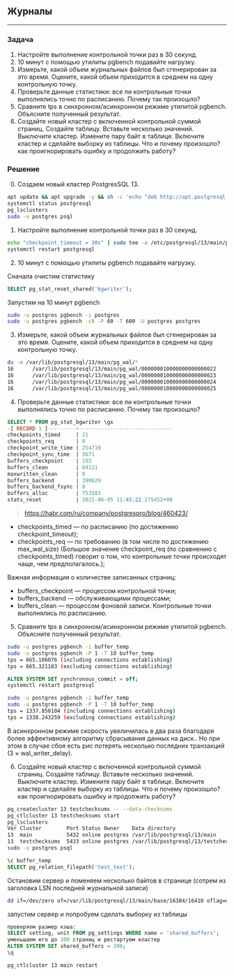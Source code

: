 ## Журналы 
---
### Задача
1. Настройте выполнение контрольной точки раз в 30 секунд.
2. 10 минут c помощью утилиты pgbench подавайте нагрузку.
3. Измерьте, какой объем журнальных файлов был сгенерирован за это время. Оцените, какой объем приходится в среднем на одну контрольную точку.
4. Проверьте данные статистики: все ли контрольные точки выполнялись точно по расписанию. Почему так произошло?
5. Сравните tps в синхронном/асинхронном режиме утилитой pgbench. Объясните полученный результат.
6. Создайте новый кластер с включенной контрольной суммой страниц. Создайте таблицу.
Вставьте несколько значений. Выключите кластер. Измените пару байт в таблице. Включите
кластер и сделайте выборку из таблицы. Что и почему произошло? как проигнорировать ошибку и продолжить работу?

### Решение
0. Создаем новый кластер PostgresSQL 13.
```bash
apt update && apt upgrade -y && sh -c 'echo "deb http://apt.postgresql.org/pub/repos/apt $(lsb_release -cs)-pgdg main" > /etc/apt/sources.list.d/pgdg.list' && wget --quiet -O - https://www.postgresql.org/media/keys/ACCC4CF8.asc | apt-key add - && apt-get update && apt-get -y install postgresql && apt install unzip
systemctl status postgresql
pg_lsclusters
sudo -u postgres psql
```
1. Настройте выполнение контрольной точки раз в 30 секунд.

```bash
echo "checkpoint_timeout = 30s" | sudo tee -a /etc/postgresql/13/main/postgresql.conf
systemctl restart postgresql
```
2. 10 минут c помощью утилиты pgbench подавайте нагрузку.

Сначала очистим статистику
```sql
SELECT pg_stat_reset_shared('bgwriter');
```
Запустим на 10 минут pgbench
```bash
sudo -u postgres pgbench -i postgres
sudo -u postgres pgbench -c8 -P 60 -T 600 -U postgres postgres
```
3. Измерьте, какой объем журнальных файлов был сгенерирован за это время. Оцените, какой объем приходится в среднем на одну контрольную точку.
```bash
du -m /var/lib/postgresql/13/main/pg_wal/*
16      /var/lib/postgresql/13/main/pg_wal/000000010000000000000022
16      /var/lib/postgresql/13/main/pg_wal/000000010000000000000023
16      /var/lib/postgresql/13/main/pg_wal/000000010000000000000024
16      /var/lib/postgresql/13/main/pg_wal/000000010000000000000025
 ```
4. Проверьте данные статистики: все ли контрольные точки выполнялись точно по расписанию. Почему так произошло?
```sql
SELECT * FROM pg_stat_bgwriter \gx
-[ RECORD 1 ]---------+------------------------------
checkpoints_timed     | 21
checkpoints_req       | 0
checkpoint_write_time | 254719
checkpoint_sync_time  | 3671
buffers_checkpoint    | 193
buffers_clean         | 84121
maxwritten_clean      | 0
buffers_backend       | 390829
buffers_backend_fsync | 0
buffers_alloc         | 753583
stats_reset           | 2021-06-05 11:45:22.275452+00
```
> https://habr.com/ru/company/postgrespro/blog/460423/
- checkpoints_timed — по расписанию (по достижению checkpoint_timeout);
- checkpoints_req — по требованию (в том числе по достижению max_wal_size) (Большое значение checkpoint_req (по сравнению с checkpoints_timed) говорит о том, что контрольные точки происходят чаще, чем предполагалось.);

Важная информация о количестве записанных страниц:
- buffers_checkpoint — процессом контрольной точки;
- buffers_backend — обслуживающими процессами;
- buffers_clean — процессом фоновой записи.
Контрольные точки выполнялись по расписанию.

5. Сравните tps в синхронном/асинхронном режиме утилитой pgbench. Объясните полученный результат.
```bash
sudo -u postgres pgbench -i buffer_temp
sudo -u postgres pgbench -P 1 -T 10 buffer_temp
tps = 665.106076 (including connections establishing)
tps = 665.321183 (excluding connections establishing)
```
```sql
ALTER SYSTEM SET synchronous_commit = off;
systemctl restart postgresql
```
```bash
sudo -u postgres pgbench -i buffer_temp
sudo -u postgres pgbench -P 1 -T 10 buffer_temp
tps = 1337.850104 (including connections establishing)
tps = 1338.243259 (excluding connections establishing)
```
В асинхронном режиме скорость увеличилась в два раза благодаря более эффективному алгоритму сбрасывания данных на диск.. Но при этом в случае сбоя есть рис потерять несколько последних транзакций (3 × wal_writer_delay).

6. Создайте новый кластер с включенной контрольной суммой страниц. Создайте таблицу.
Вставьте несколько значений. Выключите кластер. Измените пару байт в таблице. Включите
кластер и сделайте выборку из таблицы. Что и почему произошло? как проигнорировать ошибку и продолжить работу?
```bash
pg_createcluster 13 testchecksums -- --data-checksums
pg_ctlcluster 13 testchecksums start
pg_lsclusters
Ver Cluster        Port Status Owner    Data directory                        Log file
13  main           5432 online postgres /var/lib/postgresql/13/main           /var/log/postgresql/postgresql-13-main.log
13  testchecksums  5433 online postgres /var/lib/postgresql/13/testchecksums  /var/log/postgresql/postgresql-13-testchecksums.log
sudo -u postgres psql
```
```sql
\c buffer_temp
SELECT pg_relation_filepath('test_text');
```
Остановим сервер и поменяем несколько байтов в странице (сотрем из заголовка LSN последней журнальной записи)
```bash
dd if=/dev/zero of=/var/lib/postgresql/13/main/base/16384/16410 oflag=dsync conv=notrunc bs=1 count=8
```
запустим сервер и попробуем сделать выборку из таблицы



```sql
проверяем размер кэша:
SELECT setting, unit FROM pg_settings WHERE name = 'shared_buffers'; 
уменьшаем его до 200 страниц и рестартуем кластер
ALTER SYSTEM SET shared_buffers = 200;
\q
```
```bash
pg_ctlcluster 13 main restart
```
